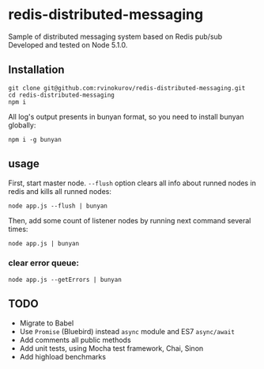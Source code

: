 # redis-distributed-messaging

Sample of distributed messaging system based on Redis pub/sub
Developed and tested on Node 5.1.0.

## Installation

```
git clone git@github.com:rvinokurov/redis-distributed-messaging.git
cd redis-distributed-messaging
npm i
```

All log's output presents  in bunyan format, so you need to install bunyan globally:
```
npm i -g bunyan 
```

## usage

First, start master node. `--flush` option clears all info about runned nodes in redis and kills all runned nodes:
```
node app.js --flush | bunyan
```

Then, add some count of listener nodes by running next command several times:
```
node app.js | bunyan
```

### clear error queue:
```
node app.js --getErrors | bunyan
```

## TODO
* Migrate to Babel
* Use `Promise` (Bluebird) instead `async` module and ES7 `async/await`
* Add comments all public methods
* Add unit tests, using Mocha test framework, Chai, Sinon
* Add highload benchmarks

